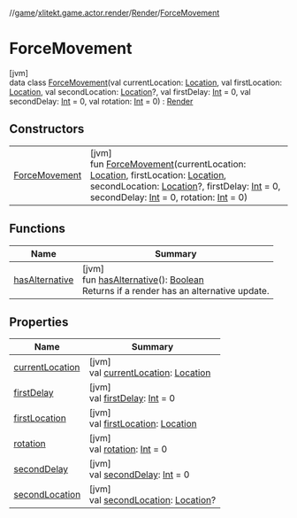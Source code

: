 //[game](../../../../index.md)/[xlitekt.game.actor.render](../../index.md)/[Render](../index.md)/[ForceMovement](index.md)

# ForceMovement

[jvm]\
data class [ForceMovement](index.md)(val currentLocation: [Location](../../../xlitekt.game.world.map/-location/index.md), val firstLocation: [Location](../../../xlitekt.game.world.map/-location/index.md), val secondLocation: [Location](../../../xlitekt.game.world.map/-location/index.md)?, val firstDelay: [Int](https://kotlinlang.org/api/latest/jvm/stdlib/kotlin/-int/index.html) = 0, val secondDelay: [Int](https://kotlinlang.org/api/latest/jvm/stdlib/kotlin/-int/index.html) = 0, val rotation: [Int](https://kotlinlang.org/api/latest/jvm/stdlib/kotlin/-int/index.html) = 0) : [Render](../index.md)

## Constructors

| | |
|---|---|
| [ForceMovement](-force-movement.md) | [jvm]<br>fun [ForceMovement](-force-movement.md)(currentLocation: [Location](../../../xlitekt.game.world.map/-location/index.md), firstLocation: [Location](../../../xlitekt.game.world.map/-location/index.md), secondLocation: [Location](../../../xlitekt.game.world.map/-location/index.md)?, firstDelay: [Int](https://kotlinlang.org/api/latest/jvm/stdlib/kotlin/-int/index.html) = 0, secondDelay: [Int](https://kotlinlang.org/api/latest/jvm/stdlib/kotlin/-int/index.html) = 0, rotation: [Int](https://kotlinlang.org/api/latest/jvm/stdlib/kotlin/-int/index.html) = 0) |

## Functions

| Name | Summary |
|---|---|
| [hasAlternative](../has-alternative.md) | [jvm]<br>fun [hasAlternative](../has-alternative.md)(): [Boolean](https://kotlinlang.org/api/latest/jvm/stdlib/kotlin/-boolean/index.html)<br>Returns if a render has an alternative update. |

## Properties

| Name | Summary |
|---|---|
| [currentLocation](current-location.md) | [jvm]<br>val [currentLocation](current-location.md): [Location](../../../xlitekt.game.world.map/-location/index.md) |
| [firstDelay](first-delay.md) | [jvm]<br>val [firstDelay](first-delay.md): [Int](https://kotlinlang.org/api/latest/jvm/stdlib/kotlin/-int/index.html) = 0 |
| [firstLocation](first-location.md) | [jvm]<br>val [firstLocation](first-location.md): [Location](../../../xlitekt.game.world.map/-location/index.md) |
| [rotation](rotation.md) | [jvm]<br>val [rotation](rotation.md): [Int](https://kotlinlang.org/api/latest/jvm/stdlib/kotlin/-int/index.html) = 0 |
| [secondDelay](second-delay.md) | [jvm]<br>val [secondDelay](second-delay.md): [Int](https://kotlinlang.org/api/latest/jvm/stdlib/kotlin/-int/index.html) = 0 |
| [secondLocation](second-location.md) | [jvm]<br>val [secondLocation](second-location.md): [Location](../../../xlitekt.game.world.map/-location/index.md)? |
